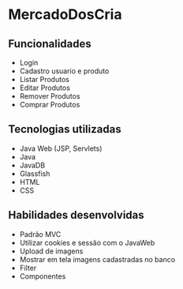# MercadoDosCria

## Funcionalidades 
- Login 
- Cadastro usuario e produto
- Listar Produtos
- Editar Produtos
- Remover Produtos
- Comprar Produtos

## Tecnologias utilizadas
- Java Web (JSP, Servlets)
- Java 
- JavaDB
- Glassfish
- HTML
- CSS

## Habilidades desenvolvidas
- Padrão MVC
- Utilizar cookies e sessão com o JavaWeb
- Upload de imagens
- Mostrar em tela imagens cadastradas no banco
- Filter
- Componentes
